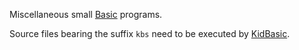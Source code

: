 Miscellaneous small [Basic](https://en.wikipedia.org/wiki/BASIC) programs.

Source files bearing the suffix `kbs` need to be executed by [KidBasic](https://en.wikipedia.org/wiki/Basic-256).
